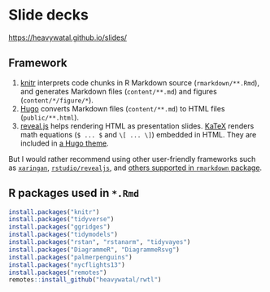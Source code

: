 # Slide decks

https://heavywatal.github.io/slides/


## Framework

1.  [knitr](https://yihui.org/knitr/)
    interprets code chunks in R Markdown source (`rmarkdown/**.Rmd`),
    and generates Markdown files (`content/**.md`) and figures (`content/*/figure/*`).
2.  [Hugo](https://gohugo.io/)
    converts Markdown files (`content/**.md`) to HTML files (`public/**.html`).
3.  [reveal.js](https://revealjs.com/)
    helps rendering HTML as presentation slides.
    [KaTeX](https://katex.org/)
    renders math equations (`$ ... $` and `\[ ... \]`) embedded in HTML.
    They are included in [a Hugo theme](https://github.com/heavywatal/hugo-theme-reveal).

But I would rather recommend using other user-friendly frameworks such as
[`xaringan`](https://slides.yihui.org/xaringan/),
[`rstudio/revealjs`](https://bookdown.org/yihui/rmarkdown/revealjs.html),
and [others supported in `rmarkdown` package](https://bookdown.org/yihui/rmarkdown/presentations.html).


## R packages used in `*.Rmd`

```r
install.packages("knitr")
install.packages("tidyverse")
install.packages("ggridges")
install.packages("tidymodels")
install.packages("rstan", "rstanarm", "tidyvayes")
install.packages("DiagrammeR", "DiagrammeRsvg")
install.packages("palmerpenguins")
install.packages("nycflights13")
install.packages("remotes")
remotes::install_github("heavywatal/rwtl")
```
